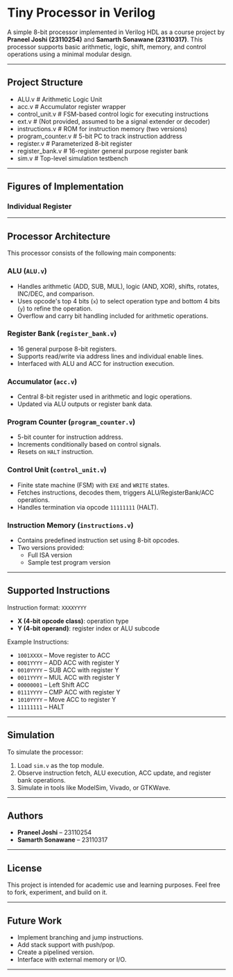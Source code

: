 # Tiny Processor in Verilog

A simple 8-bit processor implemented in Verilog HDL as a course project by **Praneel Joshi (23110254)** and **Samarth Sonawane (23110317)**. This processor supports basic arithmetic, logic, shift, memory, and control operations using a minimal modular design.

---

## Project Structure
- ALU.v # Arithmetic Logic Unit 
- acc.v # Accumulator register wrapper
- control_unit.v # FSM-based control logic for executing instructions
- ext.v # (Not provided, assumed to be a signal extender or decoder)
- instructions.v # ROM for instruction memory (two versions)
- program_counter.v # 5-bit PC to track instruction address
- register.v # Parameterized 8-bit register
- register_bank.v # 16-register general purpose register bank
- sim.v # Top-level simulation testbench

---
## Figures of Implementation
### Individual Register



---

## Processor Architecture

This processor consists of the following main components:

### ALU (`ALU.v`)
- Handles arithmetic (ADD, SUB, MUL), logic (AND, XOR), shifts, rotates, INC/DEC, and comparison.
- Uses opcode's top 4 bits (`x`) to select operation type and bottom 4 bits (`y`) to refine the operation.
- Overflow and carry bit handling included for arithmetic operations.

### Register Bank (`register_bank.v`)
- 16 general purpose 8-bit registers.
- Supports read/write via address lines and individual enable lines.
- Interfaced with ALU and ACC for instruction execution.

### Accumulator (`acc.v`)
- Central 8-bit register used in arithmetic and logic operations.
- Updated via ALU outputs or register bank data.

### Program Counter (`program_counter.v`)
- 5-bit counter for instruction address.
- Increments conditionally based on control signals.
- Resets on `HALT` instruction.

### Control Unit (`control_unit.v`)
- Finite state machine (FSM) with `EXE` and `WRITE` states.
- Fetches instructions, decodes them, triggers ALU/RegisterBank/ACC operations.
- Handles termination via opcode `11111111` (HALT).

### Instruction Memory (`instructions.v`)
- Contains predefined instruction set using 8-bit opcodes.
- Two versions provided:
  - Full ISA version
  - Sample test program version

---

## Supported Instructions

Instruction format: `XXXXYYYY`

- **X (4-bit opcode class)**: operation type
- **Y (4-bit operand)**: register index or ALU subcode

Example Instructions:
- `1001XXXX` – Move register to ACC
- `0001YYYY` – ADD ACC with register Y
- `0010YYYY` – SUB ACC with register Y
- `0011YYYY` – MUL ACC with register Y
- `00000001` – Left Shift ACC
- `0111YYYY` – CMP ACC with register Y
- `1010YYYY` – Move ACC to register Y
- `11111111` – HALT

---

## Simulation

To simulate the processor:

1. Load `sim.v` as the top module.
2. Observe instruction fetch, ALU execution, ACC update, and register bank operations.
3. Simulate in tools like ModelSim, Vivado, or GTKWave.

---

## Authors

- **Praneel Joshi** – 23110254  
- **Samarth Sonawane** – 23110317  

---

## License

This project is intended for academic use and learning purposes. Feel free to fork, experiment, and build on it.

---

## Future Work

- Implement branching and jump instructions.
- Add stack support with push/pop.
- Create a pipelined version.
- Interface with external memory or I/O.

---
